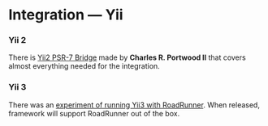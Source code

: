 # Integration — Yii

### Yii 2

There is [Yii2 PSR-7 Bridge](https://github.com/charlesportwoodii/yii2-psr7-bridge) made by **Charles R. Portwood II**
that covers almost everything needed for the integration.

### Yii 3

There was
an [experiment of running Yii3 with RoadRunner](https://forum.yiiframework.com/t/using-roadrunner-as-a-server/127060).
When released, framework will support RoadRunner out of the box.

